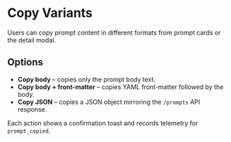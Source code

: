 # Copy Variants

Users can copy prompt content in different formats from prompt cards or the detail modal.

## Options

* **Copy body** – copies only the prompt body text.
* **Copy body + front-matter** – copies YAML front-matter followed by the body.
* **Copy JSON** – copies a JSON object mirroring the `/prompts` API response.

Each action shows a confirmation toast and records telemetry for `prompt_copied`.

